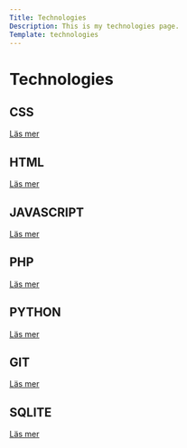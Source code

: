 ```yaml
---
Title: Technologies
Description: This is my technologies page.
Template: technologies
---
```

Technologies
==========================

<div class="box span2">
    <h2>CSS</h2>
    <a href="%base_url%?technology/css">Läs mer</a>
</div>

<div class="box span1">
    <h2>HTML</h2>
    <a href="%base_url%?technology/html">Läs mer</a>
</div>

<div class="box span1">
    <h2>JAVASCRIPT</h2>
    <a href="%base_url%?technology/javascript"">Läs mer</a>
</div>

<div class="box span2">
    <h2>PHP</h2>
    <a href="%base_url%?technology/php"">Läs mer</a>
</div>

<div class="box span3">
    <h2>PYTHON</h2>
    <a href="%base_url%?technology/python"">Läs mer</a>
</div>

<div class="box span1">
    <h2>GIT</h2>
    <a href="%base_url%?technology/git"">Läs mer</a>
</div>

<div class="box span2">
    <h2>SQLITE</h2>
    <a href="%base_url%?technology/sqlite"">Läs mer</a>
</div>